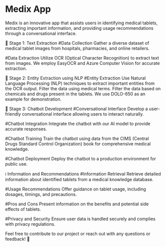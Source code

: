 # Medix App

Medix is an innovative app that assists users in identifying medical tablets, extracting important information, and providing usage recommendations through a conversational interface.

📸 Stage 1: Text Extraction
  #Data Collection
   Gather a diverse dataset of medical tablet images from hospitals, pharmacies, and online retailers.
   
   #Data Extraction
   Utilize OCR (Optical Character Recognition) to extract text from images. We employ EasyOCR and Azure Computer Vision for accurate extraction.

🧬 Stage 2: Entity Extraction using NLP
    #Entity Extraction
    Use Natural Language Processing (NLP) techniques to extract important entities from the OCR output. 
    Filter the data using medical terms.
    Filter the data based on chemicals and drugs present in the tablets. We use DOLO-650 as an example for demonstration.

🤖 Stage 3: Chatbot Development
    #Conversational Interface
    Develop a user-friendly conversational interface allowing users to interact naturally.
    
  #Chatbot Integration
  Integrate the chatbot with our AI model to provide accurate responses.

  #Chatbot Training
  Train the chatbot using data from the CIMS (Central Drugs Standard Control Organization) book for comprehensive medical knowledge.

  #Chatbot Deployment
  Deploy the chatbot to a production environment for public use.

 ℹ️ Information and Recommendations
 #Information Retrieval
 Retrieve detailed information about identified tablets from a medical knowledge database.

 #Usage Recommendations
 Offer guidance on tablet usage, including dosages, timings, and precautions.

 #Pros and Cons
 Present information on the benefits and potential side effects of tablets.

 #Privacy and Security
 Ensure user data is handled securely and complies with privacy regulations.

Feel free to contribute to our project or reach out with any questions or feedback! 🚀
